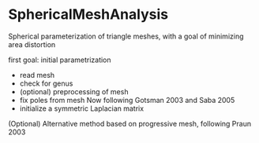 # SphericalMeshAnalysis
Spherical parameterization of triangle meshes, with a goal of minimizing area distortion

first goal: initial parametrization
- read mesh
- check for genus
- (optional) preprocessing of mesh
- fix poles from mesh
Now following Gotsman 2003 and Saba 2005 
- initialize a symmetric Laplacian matrix 

(Optional) Alternative method based on progressive mesh, following Praun 2003